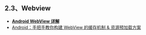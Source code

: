 ## 2.3、Webview
- [**Android WebView 详解**](https://www.jianshu.com/p/a6f7b391a0b8)
- [Android：手把手教你构建 WebView 的缓存机制 & 资源预加载方案](http://www.jianshu.com/p/5e7075f4875f)